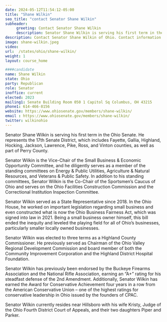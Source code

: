 ```yaml
---
date: 2024-05-12T11:54:12-05:00
title: "Shane Wilkin"
seo_title: "contact Senator Shane Wilkin"
subheader:
     greeting: Contact Senator Shane Wilkin
     description: Senator Shane Wilkin is serving his first term in the Ohio Senate. He represents the 17th Senate District, which includes Fayette, Gallia, Highland, Hocking, Jackson, Lawrence, Pike, Ross, and Vinton counties, as well as part of Perry County.
description: Contact Senator Shane Wilkin of Ohio. Contact information for Shane Wilkin includes email address, phone number, and mailing address.
image: shane-wilkin.jpeg
video:
url:  /states/ohio/shane-wilkin/
weight: 1
layout: course_home

####candidate
name: Shane Wilkin
state: Ohio
party: Republican
role: Senator
inoffice: current
elected: 2023
mailing1: Senate Building Room 050 1 Capitol Sq Columbus, OH 43215
phone1: 614-466-8156
website: https://www.ohiosenate.gov/members/shane-wilkin/
email : https://www.ohiosenate.gov/members/shane-wilkin/
twitter: wilkinohio
---
```


Senator Shane Wilkin is serving his first term in the Ohio Senate. He represents the 17th Senate District, which includes Fayette, Gallia, Highland, Hocking, Jackson, Lawrence, Pike, Ross, and Vinton counties, as well as part of Perry County.

Senator Wilkin is the Vice-Chair of the Small Business & Economic Opportunity Committee, and he diligently serves as a member of the standing committees on Energy & Public Utilities, Agriculture & Natural Resources, and Veterans & Public Safety. In addition to his standing committees, Senator Wilkin is the Co-Chair of the Sportsmen’s Caucus of Ohio and serves on the Ohio Facilities Construction Commission and the Correctional Institution Inspection Committee.

Senator Wilkin served as a State Representative since 2018. In the Ohio House, he worked on important legislation regarding small business and even constructed what is now the Ohio Business Fairness Act, which was signed into law in 2021. Being a small business owner himself, this bill ended the inequity and leveled the playing field for all of Ohio’s businesses, particularly smaller locally owned businesses.

Senator Wilkin was elected to three terms as a Highland County Commissioner. He previously served as Chairman of the Ohio Valley Regional Development Commission and board member of both the Community Improvement Corporation and the Highland District Hospital Foundation.

Senator Wilkin has previously been endorsed by the Buckeye Firearms Association and the National Rifle Association, earning an “A+” rating for his steadfast defense of the 2nd Amendment. Additionally, Senator Wilkin has earned the Award for Conservative Achievement four years in a row from the American Conservative Union – one of the highest ratings for conservative leadership in Ohio issued by the founders of CPAC.

Senator Wilkin currently resides near Hillsboro with his wife Kristy, Judge of the Ohio Fourth District Court of Appeals, and their two daughters Piper and Parker.
